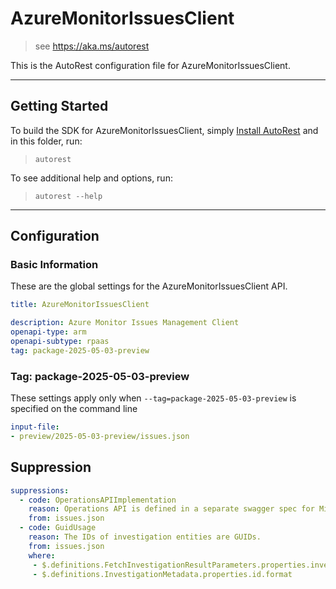 # AzureMonitorIssuesClient

> see https://aka.ms/autorest

This is the AutoRest configuration file for AzureMonitorIssuesClient.

---

## Getting Started

To build the SDK for AzureMonitorIssuesClient, simply [Install AutoRest](https://aka.ms/autorest/install) and in this folder, run:

> `autorest`

To see additional help and options, run:

> `autorest --help`

---

## Configuration

### Basic Information

These are the global settings for the AzureMonitorIssuesClient API.

``` yaml !$(python) || !$(track2)
title: AzureMonitorIssuesClient
```

``` yaml
description: Azure Monitor Issues Management Client
openapi-type: arm
openapi-subtype: rpaas
tag: package-2025-05-03-preview
```

### Tag: package-2025-05-03-preview

These settings apply only when `--tag=package-2025-05-03-preview` is specified on the command line

``` yaml $(tag) == 'package-2025-05-03-preview'
input-file:
- preview/2025-05-03-preview/issues.json
```

## Suppression

``` yaml
suppressions:
  - code: OperationsAPIImplementation
    reason: Operations API is defined in a separate swagger spec for Microsoft.Monitor namespace (https://github.com/Azure/azure-rest-api-specs/blob/master/specification/monitor/resource-manager/Microsoft.Monitor/Operations)
    from: issues.json
  - code: GuidUsage
    reason: The IDs of investigation entities are GUIDs.
    from: issues.json
    where:
     - $.definitions.FetchInvestigationResultParameters.properties.investigationId.format
     - $.definitions.InvestigationMetadata.properties.id.format
```
